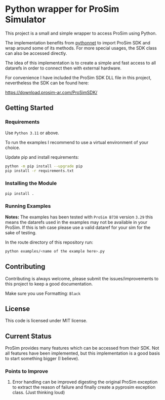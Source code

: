 # Python wrapper for ProSim Simulator

This project is a small and simple wrapper to access ProSim using Python.

The implementation benefits from [pythonnet](https://github.com/pythonnet/pythonnet) to import ProSim SDK and wrap around some of its methods.
For more special usages, the SDK class can also be accessed directly.

The idea of this implementation is to create a simple and fast access to all datarefs in order to connect
then with external hardware.

For convenience I have included the ProSim SDK DLL file in this project, nevertheless the SDK can be found here:

https://download.prosim-ar.com/ProSimSDK/

## Getting Started

### Requirements
Use ```Python 3.11``` or above.

To run the examples I recommend to use a virtual environment of your choice.

Update pip and install requirements:

```Bash
python -m pip install --upgrade pip
pip install -r requirements.txt
```

### Installing the Module

```Bash
pip install .
```

### Running Examples

**Notes:** The examples has been tested with ```ProSim B738``` version ```3.29``` this means the datarefs used in the examples may not be available in your ProSim. If this is teh case please use a valid dataref for your sim for the sake of testing.

In the route directory of this repository run:

```Bash
python examples/<name of the example here>.py
```

## Contributing

Contributing is always welcome, please submit the issues/improvements to this project to keep a good documentation.

Make sure you use Formatting: ```Black```

## License
This code is licensed under MIT license.

## Current Status
ProSim provides many features which can be accessed from their SDK. Not all features have been implemented, but this implementation is a good basis to start something bigger (I believe).

### Points to Improve
1. Error handling can be improved digesting the original ProSim exception to extract the reason of failure and finally create a pyprosim exception class. (Just thinking loud)